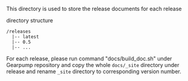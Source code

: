 This directory is used to store the release documents for each release

directory structure

```
/releases
  |-- latest
  |-- 0.5
  |-- ...
```

For each release, please run command "docs/build_doc.sh" under Gearpump repository
and copy the whole `docs/_site` directory under release and rename `_site` directory to corresponding version number. 
